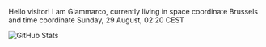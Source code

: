 Hello visitor! I am Giammarco, currently living in space coordinate Brussels and time coordinate Sunday, 29 August, 02:20 CEST

![GitHub Stats](https://github-readme-stats.vercel.app/api?username=grcasanova)

